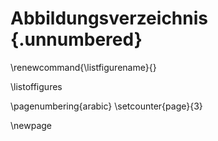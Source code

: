 # Abbildungsverzeichnis {.unnumbered}
<!--
Für mich war das der einzige Nachteil beim Schreiben in Markdown: Es ist nicht möglich, Figuren und Tabellen eine kurze Überschrift hinzuzufügen. Dies bedeutet, dass die Befehle \listoftables und \listoffigures Listen unter Verwendung der vollständigen Titel generieren, was wahrscheinlich nicht das ist, was du willst. Für den Moment ist die Lösung, die Listen manuell zu erstellen, wenn alles andere fertig ist.

Abbildung 4.1  Das ist eine Beispielabbildung . . .              \hfill{pp}
Abbildung x.x  Kurztitel der Abbildung . . .              \hfill{pp}
-->

<!--
TexHack: Überschrift und richtige Seitenzahl werden durch die obige Überschrift gesetzt. Deswegen muss die automatische Überschrift entfernt werden.
-->
\renewcommand{\listfigurename}{}

\listoffigures

\pagenumbering{arabic}
\setcounter{page}{3}

\newpage
